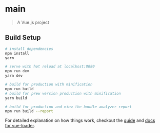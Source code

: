 # main

> A Vue.js project

## Build Setup

``` bash
# install dependencies
npm install
yarn

# serve with hot reload at localhost:8080
npm run dev
yarn dev

# build for production with minification
npm run build
# build for prew version production with minification
yarn build

# build for production and view the bundle analyzer report
npm run build --report
```

For detailed explanation on how things work, checkout the [guide](http://vuejs-templates.github.io/webpack/) and [docs for vue-loader](http://vuejs.github.io/vue-loader).
